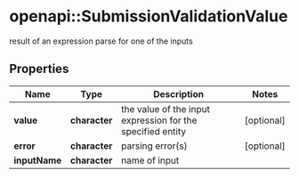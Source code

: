 # openapi::SubmissionValidationValue

result of an expression parse for one of the inputs

## Properties
Name | Type | Description | Notes
------------ | ------------- | ------------- | -------------
**value** | **character** | the value of the input expression for the specified entity | [optional] 
**error** | **character** | parsing error(s) | [optional] 
**inputName** | **character** | name of input | 


